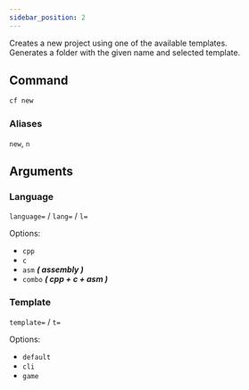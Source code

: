 ```yaml
---
sidebar_position: 2
---
```


Creates a new project using one of the available templates.  
Generates a folder with the given name and selected template.

## Command

```bash
cf new
```

### Aliases

`new`, `n`

## Arguments

### Language

`language=` / `lang=` / `l=`

Options:

- `cpp`
- `c`
- `asm` **_( assembly )_**
- `combo` **_( cpp + c + asm )_**

### Template

`template=` / `t=`

Options:

- `default`
- `cli`
- `game`
